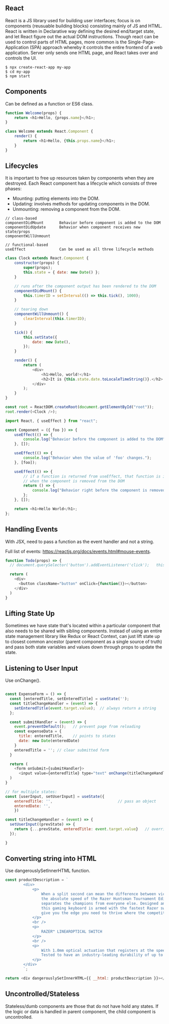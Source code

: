 ## React

React is a JS library used for building user interfaces; focus is on components (reusuable building blocks) consisting mainly of JS and HTML. React is written in Declarative way defining the desired end/target state, and let React figure out the actual DOM instructions. Though react can be used to control parts of HTML pages, more common is the Single-Page-Application (SPA) approach whereby it controls the entire frontend of a web application. Server only sends one HTML page, and React takes over and controls the UI.

```console
$ npx create-react-app my-app
$ cd my-app
$ npm start
```

## Components

Can be defined as a function or ES6 class.

```js
function Welcome(props) {
    return <h1>Hello, {props.name}</h1>;
}
```

```js
class Welcome extends React.Component {
    render() {
        return <h1>Hello, {this.props.name}</h1>;
    }
}
```

## Lifecycles

It is important to free up resources taken by components when they are destroyed. Each React component has a lifecycle which consists of three phases:

-   Mounting: putting elements into the DOM.
-   Updating: involves methods for updating components in the DOM.
-   Unmounting: removing a component from the DOM.

```
// class-based
componentDidMount       Behavior before component is added to the DOM
componentDidUpdate      Behavior when component receives new state/props
componentWillUnmount

// functional-based
useEffect               Can be used as all three lifecycle methods
```

```js
class Clock extends React.Component {
    constructor(props) {
        super(props);
        this.state = { date: new Date() };
    }

    // runs after the component output has been rendered to the DOM
    componentDidMount() {
        this.timerID = setInterval(() => this.tick(), 1000);
    }

    // tearing down
    componentWillUnmount() {
        clearInterval(this.timerID);
    }

    tick() {
        this.setState({
            date: new Date(),
        });
    }

    render() {
        return (
            <div>
                <h1>Hello, world!</h1>
                <h2>It is {this.state.date.toLocaleTimeString()}.</h2>
            </div>
        );
    }
}

const root = ReactDOM.createRoot(document.getElementById("root"));
root.render(<Clock />);
```

```js
import React, { useEffect } from "react";

const Component = ({ foo }) => {
    useEffect(() => {
        console.log("Behavior before the component is added to the DOM");
    }, []);

    useEffect(() => {
        console.log("Behavior when the value of 'foo' changes.");
    }, [foo]);

    useEffect(() => {
        // if a function is returned from useEffect, that function is invoked only
        // when the component is removed from the DOM
        return () => {
            console.log("Behavior right before the component is removed from the DOM.");
        };
    }, []);

    return <h1>Hello World</h1>;
};
```

## Handling Events

With JSX, need to pass a function as the event handler and not a string.

Full list of events: https://reactjs.org/docs/events.html#mouse-events.

```javascript
function Todo(props) => {
  // document.querySelector('button').addEventListener('click');   this is imperative approach, not declarative

  return (
    <div>
      <button className="button" onClick={function()}></button>
    </div>
  )
}

```

## Lifting State Up

Sometimes we have state that's located within a particular component that also needs to be shared with sibling components. Instead of using an entire state management library like Redux or React Context, can just lift state up to closest common ancestor (parent component as a single source of truth) and pass both state variables and values down through props to update the state.

## Listening to User Input

Use onChange().

```javascript

const ExpenseForm = () => {
  const [enteredTitle, setEnteredTitle] = useState('');
  const titleChangeHandler = (event) => {
    setEnteredTitle(event.target.value);  // always return a string
  };

  const submitHandler = (event) => {
    event.preventDefault();   // prevent page from reloading
    const expenseData = {
      title: enteredTitle,    // points to states
      date: new Date(enteredDate)
    }
    enteredTitle = ''; // clear submitted form
  }

  return (
    <form onSubmit={submitHandler}>
      <input value={enteredTitle} type="text" onChange(titleChangeHandler) /> // value allows two-way binding
  )
}

// for multiple states:
const [userInput, setUserInput] = useState({
    enteredTitle: '',                             // pass an object
    enteredDate: '',
    })

const titleChangeHandler = (event) => {
  setUserInput((prevState) => {
    return {...prevState, enteredTitle: event.target.value}   // overrides title and ensures others are not thrown away
  });

}
```

## Converting string into HTML

Use dangerouslySetInnerHTML function.

```js
const productDescription = `
        <div>
            <p>
                When a split second can mean the difference between victory and defeat,
                the absolute speed of the Razer Huntsman Tournament Edition is what 
                separates the champions from everyone else. Designed and tested by Team Razer athletes, 
                this gaming keyboard is armed with the fastest Razer switches we’ve ever designed, to 
                give you the edge you need to thrive where the competition is fiercest.
            </p>
            <br />
            <p>
                RAZER™ LINEAROPTICAL SWITCH
            </p>
            <br />
            <p>
                With 1.0mm optical actuation that registers at the speed of light, expect nothing but instant response from every keystroke, as you react and execute clutch plays with clinical efficiency.
                Tested to have an industry-leading durability of up to 100 million keystrokes, the Razer™ Linear Optical Switches are also well-equipped to withstand the rigors of training and competitive play.
            </p>
        </div>
        `;

return <div dangerouslySetInnerHTML={{ __html: productDescription }}></div>;
```

## Uncontrolled/Stateless

Stateless/dumb components are those that do not have hold any states.
If the logic or data is handled in parent component, the child component is uncontrolled.
